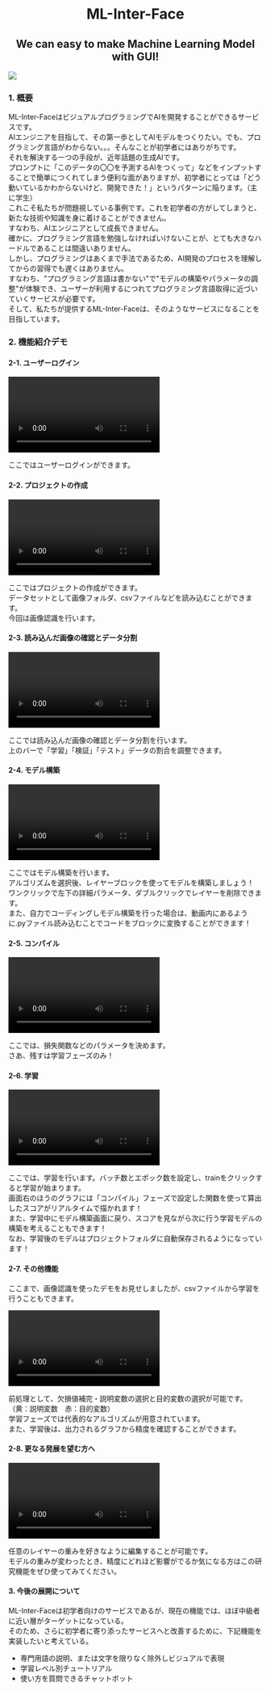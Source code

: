 <html>
  <h1 align="center">ML-Inter-Face</h1>
  <h2 align="center">We can easy to make Machine Learning Model with GUI!</h2>
  <a href="https://open.vscode.dev/paccho/ML-Inter-Face"><img src="https://img.shields.io/static/v1?logo=visualstudiocode&label=&message=Open%20in%20Visual%20Studio%20Code&labelColor=2c2c32&color=007acc&logoColor=007acc"></img></a>
  <h3>1. 概要</h3>
  <p>ML-Inter-FaceはビジュアルプログラミングでAIを開発することができるサービスです。<br>
     AIエンジニアを目指して、その第一歩としてAIモデルをつくりたい。でも、プログラミング言語がわからない。。。そんなことが初学者にはありがちです。<br>
     それを解決する一つの手段が、近年話題の生成AIです。<br>
     プロンプトに「このデータの〇〇を予測するAIをつくって」などをインプットすることで簡単につくれてしまう便利な面がありますが、初学者にとっては「どう動いているかわからないけど、開発できた！」というパターンに陥ります。（主に学生）<br>
     これこそ私たちが問題視している事例です。これを初学者の方がしてしまうと、新たな技術や知識を身に着けることができません。<br>すなわち、AIエンジニアとして成長できません。<br>
     確かに、プログラミング言語を勉強しなければいけないことが、とても大きなハードルであることは間違いありません。<br>しかし、プログラミングはあくまで手法であるため、AI開発のプロセスを理解してからの習得でも遅くはありません。<br>
     すなわち、"プログラミング言語は書かない"で"モデルの構築やパラメータの調整"が体験でき、ユーザーが利用するにつれてプログラミング言語取得に近づいていくサービスが必要です。<br>
     そして、私たちが提供するML-Inter-Faceは、そのようなサービスになることを目指しています。
     </p>
  <h3>2. 機能紹介デモ</h3>
  <h4>2-1. ユーザーログイン</h4>
  <video src="https://github.com/user-attachments/assets/8901a439-bd87-46fe-be66-c028dba7d3c6" setRate=2></video>
  <p>ここではユーザーログインができます。</p>

  <h4>2-2. プロジェクトの作成</h4>
  <video src="https://github.com/user-attachments/assets/611b4cf8-ccc7-49a6-954f-f3485acf6690"></video>
  <p>ここではプロジェクトの作成ができます。<br>データセットとして画像フォルダ、csvファイルなどを読み込むことができます。<br>今回は画像認識を行います。</p>

  <h4>2-3. 読み込んだ画像の確認とデータ分割</h4>
  <video src="https://github.com/user-attachments/assets/751359ce-752c-405b-8275-4607a1579f9e"></video>
  <p>ここでは読み込んだ画像の確認とデータ分割を行います。<br>上のバーで「学習」「検証」「テスト」データの割合を調整できます。</p>

  <h4>2-4. モデル構築</h4>
  <video src="https://github.com/user-attachments/assets/603a4073-f85c-4a9a-a8f1-887447791286"></video>
  <p>ここではモデル構築を行います。<br>アルゴリズムを選択後、レイヤーブロックを使ってモデルを構築しましょう！<br>
     ワンクリックで左下の詳細パラメータ、ダブルクリックでレイヤーを削除できます。<br>
     また、自力でコーディングしモデル構築を行った場合は、動画内にあるように.pyファイル読み込むことでコードをブロックに変換することができます！<br></p>
  
  <h4>2-5. コンパイル</h4>
  <video src="https://github.com/user-attachments/assets/2a5b6faf-2651-4e50-93b7-b260609cd5ef"></video>
  <p>ここでは、損失関数などのパラメータを決めます。<br>さあ、残すは学習フェーズのみ！</p>

  <h4>2-6. 学習</h4>
  <video src="https://github.com/user-attachments/assets/b3d74e9f-dcbb-4b42-9d50-b417be52c429"></video>
  <p>ここでは、学習を行います。バッチ数とエポック数を設定し、trainをクリックすると学習が始まります。<br>画面右のほうのグラフには「コンパイル」フェーズで設定した関数を使って算出したスコアがリアルタイムで描かれます！<br>
     また、学習中にモデル構築画面に戻り、スコアを見ながら次に行う学習モデルの構築を考えることもできます！<br>
     なお、学習後のモデルはプロジェクトフォルダに自動保存されるようになっています！</p>
  
  <h4>2-7. その他機能</h4>
  <p>ここまで、画像認識を使ったデモをお見せしましたが、csvファイルから学習を行うこともできます。</p>
  <video src="https://github.com/user-attachments/assets/66a10790-6195-41e9-acdb-4cbc746d3597"></video>
  <p>前処理として、欠損値補完・説明変数の選択と目的変数の選択が可能です。（黄：説明変数　赤：目的変数）<br>
     学習フェーズでは代表的なアルゴリズムが用意されています。<br>
     また、学習後は、出力されるグラフから精度を確認することができます。</p>

  <h4>2-8. 更なる発展を望む方へ</h4>
  <video src="https://github.com/user-attachments/assets/d8e45a5a-85a1-4718-84a0-a9c81dd8810f"></video>
  <p>任意のレイヤーの重みを好きなように編集することが可能です。<br>
     モデルの重みが変わったとき、精度にどれほど影響がでるか気になる方はこの研究機能をぜひ使ってみてください。</p>

  <h4>3. 今後の展開について</h4>
  <p>ML-Inter-Faceは初学者向けのサービスであるが、現在の機能では、ほぼ中級者に近い層がターゲットになっている。<br>そのため、さらに初学者に寄り添ったサービスへと改善するために、下記機能を実装したいと考えている。</p>
  <ul>
    <li>専門用語の説明、または文字を限りなく除外しビジュアルで表現</li>
    <li>学習レベル別チュートリアル</li>
    <li>使い方を質問できるチャットボット</li>
    
  </ul>

</html>
































